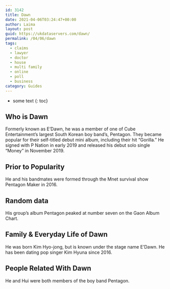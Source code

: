 ```yaml
---
id: 3142
title: Dawn
date: 2021-04-06T03:24:47+00:00
author: Laima
layout: post
guid: https://ukdataservers.com/dawn/
permalink: /04/06/dawn
tags:
  - claims
  - lawyer
  - doctor
  - house
  - multi family
  - online
  - poll
  - business
category: Guides
---
```


* some text
{: toc}


## Who is Dawn
                  
                  
                  
Formerly known as E&#8217;Dawn, he was a member of one of Cube Entertainment&#8217;s largest South Korean boy band&#8217;s, Pentagon. They became popular for their self-titled debut mini album, including their hit &#8220;Gorilla.&#8221; He signed with P Nation in early 2019 and released his debut solo single &#8220;Money&#8221; in November 2019. 
                  
              
            
              
            
                
                
                
## Prior to Popularity
                  
                  
                  
He and his bandmates were formed through the Mnet survival show Pentagon Maker in 2016.
                  
              
            
              
            
                
                
                
## Random data
                  
                  
                  
His group&#8217;s album Pentagon peaked at number seven on the Gaon Album Chart. 
                  
              
            
              
            
                
                
                
## Family & Everyday Life of Dawn
                  
                  
                  
He was born Kim Hyo-jong, but is known under the stage name E&#8217;Dawn. He has been dating pop singer Kim Hyuna since 2016.
                  
              
            
              
            
                
                
                
## People Related With Dawn
                  
                  
                  
He and Hui were both members of the boy band Pentagon.
                  
              
            
              
            
                
              
            
              
              
            
            
              
            
          
          
          